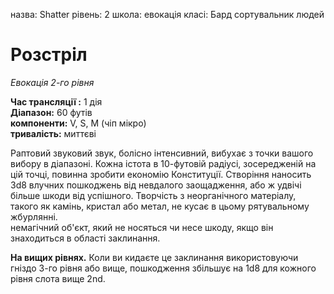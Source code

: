 назва: Shatter рівень: 2 школа: евокація класі: Бард сортувальник людей

# Розстріл
_Евокація 2-го рівня_

**Час трансляції :** 1 дія    
**Діапазон:** 60 футів    
**компоненти:** V, S, М (чіп мікро)    
**тривалість:** миттєві

Раптовий звуковий звук, болісно інтенсивний, вибухає з точки вашого вибору в діапазоні. Кожна істота в 10-футовій радіусі, зосередженій на цій точці, повинна зробити економію Конституції. Створіння наносить 3d8 влучних пошкоджень від невдалого заощадження, або ж удвічі більше шкоди від успішного. Творчість з неорганічного матеріалу, такого як камінь, кристал або метал, не кусає в цьому рятувальному жбурлянні.    
немагічний об'єкт, який не носяться чи несе шкоду, якщо він знаходиться в області заклинання.

**На вищих рівнях.** Коли ви кидаєте це заклинання використовуючи гніздо 3-го рівня або вище, пошкодження збільшує на 1d8 для кожного рівня слота вище 2nd. 